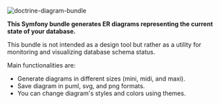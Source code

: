 ![doctrine-diagram-bundle](https://socialify.git.ci/jawira/doctrine-diagram-bundle/image?description=1&font=Raleway&forks=1&issues=1&language=1&name=1&owner=1&pattern=Signal&pulls=1&stargazers=1&theme=Auto)

**This Symfony bundle generates ER diagrams representing the current state of
your database.**

This bundle is not intended as a design tool but rather as a utility for
monitoring and visualizing database schema status.

Main functionalities are:

* Generate diagrams in different sizes (mini, midi, and maxi).
* Save diagram in puml, svg, and png formats.
* You can change diagram's styles and colors using themes.
